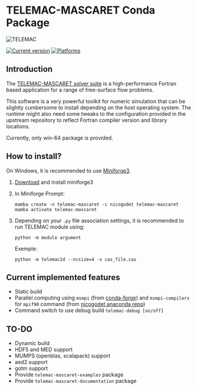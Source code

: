 # TELEMAC-MASCARET Conda Package

![TELEMAC](http://www.opentelemac.org/media/kunena/attachments/75/openTELEMAC_hr.png)

[![Current version](https://anaconda.org/nicogodet/telemac-mascaret/badges/version.svg)](https://anaconda.org/nicogodet/telemac-mascaret/badges/version.svg)
[![Platforms](https://anaconda.org/nicogodet/telemac-mascaret/badges/platforms.svg)](https://anaconda.org/nicogodet/telemac-mascaret/badges/platforms.svg)

## Introduction

The [TELEMAC-MASCARET solver suite](http://www.opentelemac.org) is a high-performance Fortran based application for a range
of free-surface flow problems.

This software is a very powerful toolkit for numeric simulation that can be slightly cumbersome to install depending on the
host operating system. The runtime might also need some tweaks to the configuration provided in the upstream repository to
reflect Fortran compiler version and library locations.

Currently, only win-64 package is provided.

## How to install?

On Windows, it is recommended to use [Miniforge3](https://github.com/conda-forge/miniforge).

1. [Download](https://github.com/conda-forge/miniforge/releases/latest/download/Miniforge3-Windows-x86_64.exe) and install miniforge3

2. In Miniforge Prompt:

   ```console
   mamba create -n telemac-mascaret -c nicogodet telemac-mascaret
   mamba activate telemac-mascaret
   ```

3. Depending on your `.py` file association settings, it is recommended to run TELEMAC module using:

   ```console
   python -m module argument
   ```

   Exemple:

   ```console
   python -m telemac2d --ncsize=4 -s cas_file.cas
   ```

## Current implemented features

- Static build
- Parallel computing using `msmpi` (from [conda-forge](https://anaconda.org/conda-forge/msmpi)) and `msmpi-compilers` for `mpif90` command (from [nicogodet anaconda repo](https://anaconda.org/nicogodet/msmpi-compilers))
- Command switch to use debug build `telemac-debug [on/off]`

## TO-DO

- Dynamic build
- HDF5 and MED support
- MUMPS (openblas, scalapack) support
- aed2 support
- gotm support
- Provide `telemac-mascaret-examples` package
- Provide `telemac-mascaret-documentation` package
